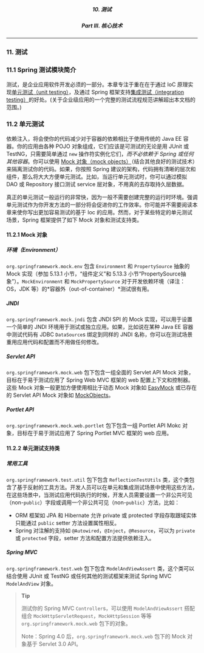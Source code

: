 ##### <center>10. 测试</center>
##### <center>Part III. 核心技术</center>

----------------------------------------

### 11. 测试

### 11.1 Spring 测试模块简介

测试，是企业应用软件开发必须的一部分。本章专注于重在在于通过 IoC 原理实现[单元测试（unit testing）]()，及通过 Spring 框架支持[集成测试（integration testing）]()的好处。(关于企业级应用的一个完整的测试流程规范讲解超出本文档的范围。)

### 11.2 单元测试

依赖注入，将会使你的代码减少对于容器的依赖相比于使用传统的 Java EE 容器。你的应用由各种 POJO 对象组成，它们应该是可测试的无论是用 JUnit 或 TestNG，只需要简单通过 `new` 操作符实例化它们，*而不必依赖于 Spring 或任何其他容器*。你可以使用 [Mock 对象（mock objects）]()（结合其他良好的测试技术）来隔离测试你的代码。如果，你按照 Spring 建议的架构，代码拥有清晰的层次和组件，那么将大大方便单元测试。比如，当运行单元测试时，你可以通过模拟 DAO 或 Repository 接口测试 service 层对象，不用真的去存取持久层数据。

真正的单元测试一般运行的非常快，因为一般不需要创建完整的运行时环境。强调单元测试作为你开发方法的一部分将会促进你的工作效率。你可能并不需要阅读本章来使你写出更加容易测试的基于 Ioc 的应用。然而，对于某些特定的单元测试场景，Spring 框架提供了如下 Mock 对象和测试支持类。

#### 11.2.1 Mock 对象

##### 环境（Environment）

`org.springframework.mock.env` 包含 `Environment` 和 `PropertySource` 抽象的 Mock 实现（参加 5.13.1 小节，“组件定义”和 5.13.3 小节“PropertySource抽象”）。`MockEnvironment` 和 `MockPropertySource` 对于开发依赖环境（译注：OS，JDK 等）的*容器外（out-of-container）*测试很有用。

##### JNDI

`org.springframework.mock.jndi` 包含 JNDI SPI 的 Mock 实现，可以用于设置一个简单的 JNDI 环境用于测试或独立应用。如果，比如说在某种 Java EE 容器中测试代码有 JDBC `DataSource`s 绑定到同样的 JNDI 名称，你可以在测试场景重用应用代码和配置而不用做任何修改。

##### Servlet API

`org.springframework.mock.web` 包下包含一组全面的 Servlet API Mock 对象，目标在于易于测试应用了 Spring Web MVC 框架的 web 配置上下文和控制器。这些 Mock 对象一般更加方便使用相比于动态 Mock 对象如 [EasyMock](http://www.easymock.org) 或已存在的 Servlet API Mock 对象如 [MockObjects](http://www.mockobjects.com)。

##### Portlet API

`org.springframework.mock.web.portlet` 包下包含一组 Portlet API Mokc 对象，目标在于易于测试应用了 Spring Portlet MVC 框架的 web 应用。

#### 11.2.2 单元测试支持类

##### 常用工具

`org.springframework.test.util` 包下包含 `ReflectionTestUtils` 类，这个类包含了基于反射的工具方法。开发人员可以在单元和集成测试场景中使用这些方法，在这些场景中，当测试应用代码执行的时候，开发人员需要设置一个非公共可见（non-`public`）字段或调用一个非公共可见（non-`public`）方法，比如：

 - ORM 框架如 JPA 和 Hibernate 允许 private 或 protected 字段存取跟域实体只能通过 `public` setter 方法设置属性相反。
 - Spring 对注解的支持如 `@Autowired`，`@Inject`，`@Resource`，可以为 `private` 或 `protected` 字段，setter 方法和配置方法提供依赖注入。

##### Spring MVC

`org.springframework.test.web` 包下包含 `ModelAndViewAssert` 类，这个类可以结合使用 JUnit 或 TestNG 或任何其他的测试框架来测试 Spring MVC `ModelAndView` 对象。

 > **Tip**
 >
 > 测试你的 Spring MVC `Controller`s，可以使用 `ModelAndViewAssert` 搭配组合 `MockHttpServletRequest`，`MockHttpSession` 等等 `org.springframework.mock.web` 包下的对象。
 >
 > Note：Spring 4.0 后，`org.springframework.mock.web` 包下的 Mock 对象基于 Servlet 3.0 API。









